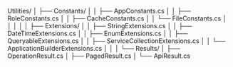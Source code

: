 ﻿Utilities/
│   ├── Constants/
│   │   ├── AppConstants.cs
│   │   ├── RoleConstants.cs
│   │   ├── CacheConstants.cs
│   │   └── FileConstants.cs
│   │
│   │
│   ├── Extensions/
│   │   ├── StringExtensions.cs
│   │   ├── DateTimeExtensions.cs
│   │   ├── EnumExtensions.cs
│   │   ├── QueryableExtensions.cs
│   │   ├── ServiceCollectionExtensions.cs
│   │   └── ApplicationBuilderExtensions.cs
│   │
│   └── Results/
│       ├── OperationResult.cs
│       ├── PagedResult.cs
│       └── ApiResult.cs
